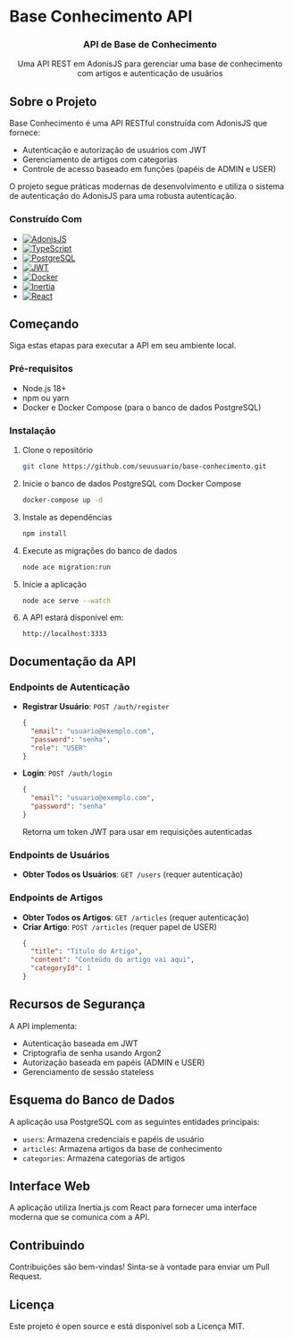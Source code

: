 # Base Conhecimento API

<div align="center">
  <h3 align="center">API de Base de Conhecimento</h3>

  <p align="center">
    Uma API REST em AdonisJS para gerenciar uma base de conhecimento com artigos e autenticação de usuários
    <br />
  </p>
</div>

## Sobre o Projeto

Base Conhecimento é uma API RESTful construída com AdonisJS que fornece:

* Autenticação e autorização de usuários com JWT
* Gerenciamento de artigos com categorias
* Controle de acesso baseado em funções (papéis de ADMIN e USER)

O projeto segue práticas modernas de desenvolvimento e utiliza o sistema de autenticação do AdonisJS para uma robusta autenticação.

### Construído Com

* [![AdonisJS][Adonis]][Adonis-url]
* [![TypeScript][TypeScript]][TypeScript-url]
* [![PostgreSQL][PostgreSQL]][PostgreSQL-url]
* [![JWT][JWT]][JWT-url]
* [![Docker][Docker]][Docker-url]
* [![Inertia][Inertia]][Inertia-url]
* [![React][React.js]][React-url]

## Começando

Siga estas etapas para executar a API em seu ambiente local.

### Pré-requisitos

* Node.js 18+
* npm ou yarn
* Docker e Docker Compose (para o banco de dados PostgreSQL)

### Instalação

1. Clone o repositório
   ```sh
   git clone https://github.com/seuusuario/base-conhecimento.git
   ```

2. Inicie o banco de dados PostgreSQL com Docker Compose
   ```sh
   docker-compose up -d
   ```

3. Instale as dependências
   ```sh
   npm install
   ```

4. Execute as migrações do banco de dados
   ```sh
   node ace migration:run
   ```

5. Inicie a aplicação
   ```sh
   node ace serve --watch
   ```
   
6. A API estará disponível em:
   ```
   http://localhost:3333
   ```

## Documentação da API

### Endpoints de Autenticação

* **Registrar Usuário**: `POST /auth/register`
  ```json
  {
    "email": "usuario@exemplo.com",
    "password": "senha",
    "role": "USER"
  }
  ```

* **Login**: `POST /auth/login`
  ```json
  {
    "email": "usuario@exemplo.com",
    "password": "senha"
  }
  ```
  Retorna um token JWT para usar em requisições autenticadas

### Endpoints de Usuários

* **Obter Todos os Usuários**: `GET /users` (requer autenticação)

### Endpoints de Artigos

* **Obter Todos os Artigos**: `GET /articles` (requer autenticação)
* **Criar Artigo**: `POST /articles` (requer papel de USER)
  ```json
  {
    "title": "Título do Artigo",
    "content": "Conteúdo do artigo vai aqui",
    "categoryId": 1
  }
  ```

## Recursos de Segurança

A API implementa:
- Autenticação baseada em JWT
- Criptografia de senha usando Argon2
- Autorização baseada em papéis (ADMIN e USER)
- Gerenciamento de sessão stateless

## Esquema do Banco de Dados

A aplicação usa PostgreSQL com as seguintes entidades principais:
- `users`: Armazena credenciais e papéis de usuário
- `articles`: Armazena artigos da base de conhecimento
- `categories`: Armazena categorias de artigos

## Interface Web

A aplicação utiliza Inertia.js com React para fornecer uma interface moderna que se comunica com a API.

## Contribuindo

Contribuições são bem-vindas! Sinta-se à vontade para enviar um Pull Request.

## Licença

Este projeto é open source e está disponível sob a Licença MIT.

<!-- MARKDOWN LINKS & IMAGES -->
[Adonis]: https://img.shields.io/badge/AdonisJS-5A45FF?style=for-the-badge&logo=adonisjs&logoColor=white
[Adonis-url]: https://adonisjs.com/
[TypeScript]: https://img.shields.io/badge/TypeScript-3178C6?style=for-the-badge&logo=typescript&logoColor=white
[TypeScript-url]: https://www.typescriptlang.org/
[PostgreSQL]: https://img.shields.io/badge/PostgreSQL-316192?style=for-the-badge&logo=postgresql&logoColor=white
[PostgreSQL-url]: https://www.postgresql.org/
[JWT]: https://img.shields.io/badge/JWT-000000?style=for-the-badge&logo=json-web-tokens&logoColor=white
[JWT-url]: https://jwt.io/
[Docker]: https://img.shields.io/badge/Docker-2496ED?style=for-the-badge&logo=docker&logoColor=white
[Docker-url]: https://www.docker.com/
[Inertia]: https://img.shields.io/badge/Inertia-9553E9?style=for-the-badge&logo=inertia&logoColor=white
[Inertia-url]: https://inertiajs.com/
[React.js]: https://img.shields.io/badge/React-20232A?style=for-the-badge&logo=react&logoColor=61DAFB
[React-url]: https://reactjs.org/
